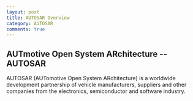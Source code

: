 ```yaml
---
layout: post
title: AUTOSAR Overview
category: AUTOSAR
comments: true
---
```


## AUTmotive Open System ARchitecture -- AUTOSAR
AUTOSAR (AUTomotive Open System ARchitecture) is a worldwide development partnership of vehicle manufacturers, suppliers and other companies from the electronics, semiconductor and software industry.